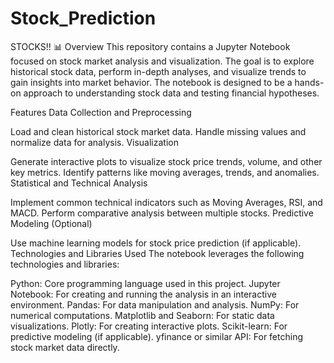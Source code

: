 # Stock_Prediction
STOCKS!! 📊
Overview
This repository contains a Jupyter Notebook focused on stock market analysis and visualization. The goal is to explore historical stock data, perform in-depth analyses, and visualize trends to gain insights into market behavior. The notebook is designed to be a hands-on approach to understanding stock data and testing financial hypotheses.

Features
Data Collection and Preprocessing

Load and clean historical stock market data.
Handle missing values and normalize data for analysis.
Visualization

Generate interactive plots to visualize stock price trends, volume, and other key metrics.
Identify patterns like moving averages, trends, and anomalies.
Statistical and Technical Analysis

Implement common technical indicators such as Moving Averages, RSI, and MACD.
Perform comparative analysis between multiple stocks.
Predictive Modeling (Optional)

Use machine learning models for stock price prediction (if applicable).
Technologies and Libraries Used
The notebook leverages the following technologies and libraries:

Python: Core programming language used in this project.
Jupyter Notebook: For creating and running the analysis in an interactive environment.
Pandas: For data manipulation and analysis.
NumPy: For numerical computations.
Matplotlib and Seaborn: For static data visualizations.
Plotly: For creating interactive plots.
Scikit-learn: For predictive modeling (if applicable).
yfinance or similar API: For fetching stock market data directly.

